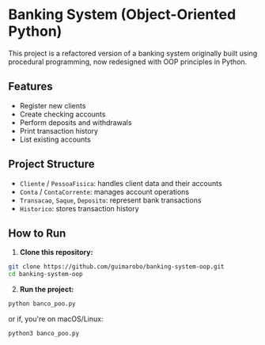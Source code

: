 # Banking System (Object-Oriented Python)

This project is a refactored version of a banking system originally built using procedural programming, now redesigned with OOP principles in Python.

## Features

- Register new clients
- Create checking accounts
- Perform deposits and withdrawals
- Print transaction history
- List existing accounts

## Project Structure

- `Cliente` / `PessoaFisica`: handles client data and their accounts
- `Conta` / `ContaCorrente`: manages account operations
- `Transacao`, `Saque`, `Deposito`: represent bank transactions
- `Historico`: stores transaction history

## How to Run

1. **Clone this repository:**

```bash
git clone https://github.com/guimarobo/banking-system-oop.git
cd banking-system-oop
```

2. **Run the project:**
```bash
python banco_poo.py
```
or if, you're on macOS/Linux:
```bash
python3 banco_poo.py
```
